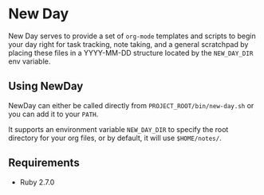# New Day

New Day serves to provide a set of `org-mode` templates and scripts to begin
your day right for task tracking, note taking, and a general scratchpad by
placing these files in a YYYY-MM-DD structure located by the `NEW_DAY_DIR` env
variable.

## Using NewDay

NewDay can either be called directly from `PROJECT_ROOT/bin/new-day.sh` or
you can add it to your `PATH`.

It supports an environment variable `NEW_DAY_DIR` to specify the root directory
for your org files, or by default, it will use `$HOME/notes/`.

## Requirements

- Ruby 2.7.0
